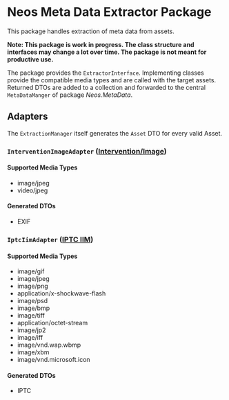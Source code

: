# Neos Meta Data Extractor Package
This package handles extraction of meta data from assets. 

**Note: This package is work in progress. The class structure and interfaces may change a lot over time. The package is not meant for productive use.**

The package provides the `ExtractorInterface`. Implementing classes provide the compatible media types and are called with the target assets. Returned DTOs are added to a collection and forwarded to the central `MetaDataManger` of package *Neos.MetaData*.

## Adapters
The `ExtractionManager` itself generates the `Asset` DTO for every valid Asset. 

### `InterventionImageAdapter` ([Intervention/Image](https://github.com/intervention/image))

#### Supported Media Types
* image/jpeg
* video/jpeg

#### Generated DTOs
* EXIF

### `IptcIimAdapter` ([IPTC IIM](https://iptc.org/standards/iim/))

#### Supported Media Types
* image/gif
* image/jpeg
* image/png
* application/x-shockwave-flash
* image/psd
* image/bmp
* image/tiff
* application/octet-stream
* image/jp2
* image/iff
* image/vnd.wap.wbmp
* image/xbm
* image/vnd.microsoft.icon

#### Generated DTOs
* IPTC
